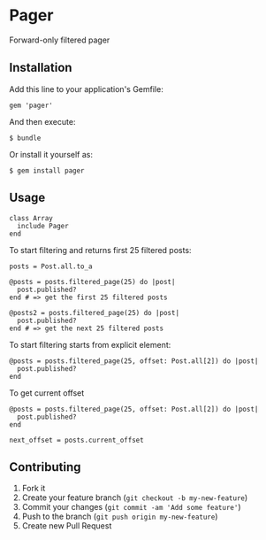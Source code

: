 # Pager

Forward-only filtered pager

## Installation

Add this line to your application's Gemfile:

    gem 'pager'

And then execute:

    $ bundle

Or install it yourself as:

    $ gem install pager

## Usage

~~~
class Array
  include Pager
end
~~~

To start filtering and returns first 25 filtered posts:
~~~
posts = Post.all.to_a

@posts = posts.filtered_page(25) do |post|
  post.published?
end # => get the first 25 filtered posts

@posts2 = posts.filtered_page(25) do |post|
  post.published?
end # => get the next 25 filtered posts
~~~

To start filtering starts from explicit element:
~~~
@posts = posts.filtered_page(25, offset: Post.all[2]) do |post|
  post.published?
end
~~~

To get current offset
~~~
@posts = posts.filtered_page(25, offset: Post.all[2]) do |post|
  post.published?
end

next_offset = posts.current_offset
~~~

## Contributing

1. Fork it
2. Create your feature branch (`git checkout -b my-new-feature`)
3. Commit your changes (`git commit -am 'Add some feature'`)
4. Push to the branch (`git push origin my-new-feature`)
5. Create new Pull Request
